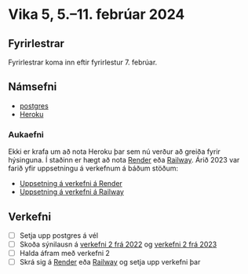 # Vika 5, 5.–11. febrúar 2024

## Fyrirlestrar

Fyrirlestrar koma inn eftir fyrirlestur 7. febrúar.

## Námsefni

- [postgres](../namsefni/11.postgres/)
- [Heroku](../namsefni/12.heroku/)

### Aukaefni

Ekki er krafa um að nota Heroku þar sem nú verður að greiða fyrir hýsinguna. Í staðinn er hægt að nota [Render](https://render.com/) eða [Railway](https://railway.app/). Árið 2023 var farið yfir uppsetningu á verkefnum á báðum stöðum:

- [Uppsetning á verkefni á Render](https://youtu.be/cOM09Lu4IxI?t=249)
- [Uppsetning á verkefni á Railway](https://youtu.be/cOM09Lu4IxI?t=1359)

## Verkefni

- [ ] Setja upp postgres á vél
- [ ] Skoða sýnilausn á [verkefni 2 frá 2022](https://github.com/vefforritun/vef2-2022-v2-synilausn) og [verkefni 2 frá 2023](https://github.com/vefforritun/vef2-2023-v2-synilausn)
- [ ] Halda áfram með verkefni 2
- [ ] Skrá sig á [Render](https://render.com/) eða [Railway](https://railway.app/) og setja upp verkefni þar
